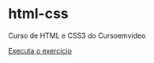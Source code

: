 # html-css
 Curso de HTML e CSS3  do Cursoemvideo


<a href= "https://anaritaricardo.github.io/html-css/exercicios/ex021/index">Executa o exercicio